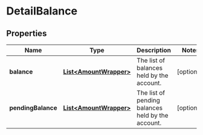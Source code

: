 

# DetailBalance


## Properties

| Name | Type | Description | Notes |
|------------ | ------------- | ------------- | -------------|
|**balance** | [**List&lt;AmountWrapper&gt;**](AmountWrapper.md) | The list of balances held by the account. |  [optional] |
|**pendingBalance** | [**List&lt;AmountWrapper&gt;**](AmountWrapper.md) | The list of pending balances held by the account. |  [optional] |



